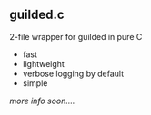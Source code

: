## guilded.c

2-file wrapper for guilded in pure C

* fast
* lightweight
* verbose logging by default
* simple

_more info soon...._